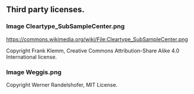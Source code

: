 ## Third party licenses.

### Image Cleartype_SubSampleCenter.png

https://commons.wikimedia.org/wiki/File:Cleartype_SubSampleCenter.png

Copyright Frank Klemm, Creative Commons Attribution-Share Alike 4.0 International license.

### Image Weggis.png

Copyright Werner Randelshofer, MIT License.